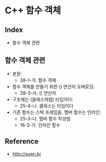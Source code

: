 # C++ 함수 객체

## Index
- 함수 객체 관련

## 함수 객체 관련
- 본문:
  - 38-1-가. 함수 객체
- 함수 객체를 만들기 위한 () 연산자 오버로딩:
  - 28-3-사. () 연산자
- 구조체는 (클래스처럼) 타입이다:
  - 25-4-나. 클래스는 타입이다
- 기존 함수는 스택 프레임을, 멤버 함수는 인라인:
  - 25-3-나. 멤버 함수 작성법
  - 16-3-가. 인라인 함수

## Reference
- http://soen.kr
